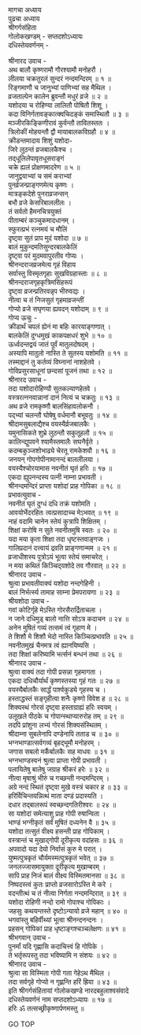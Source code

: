 मागचा अध्याय  
पुढचा अध्याय  
श्रीगर्गसंहिता  
गोलोकखण्डम् - सप्तदशोऽध्यायः  
दधिस्तेयवर्णनम् -  
  
श्रीनारद उवाच -  
अथ बालौ कृष्णरामौ गौरश्यामौ मनोहरौ ।  
लीलया चक्रतुरलं सुन्दरं नन्दमन्दिरम् ॥ १ ॥  
रिङ्गमाणौ च जानुभ्यां पाणिभ्यां सह मैथिल ।  
व्रजताल्पेन कालेन ब्रुवन्तौ मधुरं व्रजे ॥ २ ॥  
यशोदया च रोहिण्या लालितौ पोषितौ शिशू ।  
कदा विनिर्गतावङ्कात्क्वचिदङ्कं समास्थितौ ॥ ३ ॥  
मञ्जीरकिङ्किणीरावं कुर्वन्तौ तावितस्ततः ।  
त्रिलोकीं मोहयन्तौ द्वौ मायाबालकविग्रहौ ॥ ४ ॥  
क्रीडन्तमादाय शिशुं यशोदा-  
     जिरे लुठन्तं व्रजबालकैश्च ।  
तद्‌धूलिलेपावृतधूसराङ्गं  
     चक्रे ह्यलं प्रोक्षणमादरेण ॥ ५ ॥  
जानुद्वयाभ्यां च समं कराभ्यां  
     पुनर्व्रजन्प्राङ्गणमेत्य कृष्णः ।  
मात्रङ्कदेशे पुनराव्रजन्सन्  
     बभौ व्रजे केसरिबाललीलः ।  
तं सर्वतो हैमनचित्रयुक्तं  
     पीताम्बरं कञ्चुकमादधानम् ।  
स्फुरत्प्रभं रत्नमयं च मौलिं  
     दृष्ट्वा सुतं प्राप मुदं यशोदा ॥ ७ ॥  
बालं मुकुन्दमतिसुन्दरबालकेलिं  
     दृष्ट्वा परं मुदमवापुरतीव गोप्यः ।  
श्रीनन्दराजव्रजमेत्य गृहं विहाय  
     सर्वास्तु विस्मृतगृहाः सुखविग्रहास्ताः ॥ ८ ॥  
श्रीनन्दराजगृहकृत्रिमसिंहरूपं  
     दृष्ट्वा व्रजन्प्रतिरवन्नृप भीरुवद्यः ।  
नीत्वा च तं निजसुतं गृहमाव्रजन्तीं  
     गोप्यो व्रजे सघृणया ह्यवदन् यशोदाम् ॥ ९ ॥  
गोप्य ऊचुः -  
क्रीडार्थं चपलं ह्येनं मा बहिः कारयाङ्गणात् ।  
बालकेलिं दुग्धमुखं काकपक्षधरं शुभे ॥ १० ॥  
ऊर्ध्वदन्तद्वयं जातं पूर्वं मातुलदोषदम् ।  
अस्यापि मातुलो नास्ति ते सुतस्य यशोमति ॥ ११ ॥  
तस्माद्दानं तु कर्तव्यं विघ्नानां नाशहेतवे ।  
गोविप्रसुरसाधूनां छन्दसां पूजनं तथा ॥ १२ ॥  
श्रीनारद उवाच -  
तदा यशोदारोहिण्यौ सुतकल्याणहेतवे ।  
वस्त्ररत्ननवान्नानां दानं नित्यं च चक्रतुः ॥ १३ ॥  
अथ व्रजे रामकृष्णौ बालसिंहावलोकनौ ।  
पद्‌भ्यां चलन्तौ घोषेषु वर्धमानौ बभूवतुः ॥ १४ ॥  
श्रीदामसुबलाद्यैश्च वयस्यैर्व्रजबालकैः ।  
यमुनासिकते शुभ्रे लुठन्तौ सकुतूहलौ ॥ १५ ॥  
कालिन्द्युपवने श्यामैस्तमालैः सघनैर्वृते ।  
कदम्बकुञ्जशोभाढ्ये चेरतू रामकेशवौ ॥ १६ ॥  
जनयन् गोपगोपीनामानन्दं बाललीलया ।  
वयस्यैश्चोरयामास नवनीतं घृतं हरिः ॥ १७ ॥  
एकदा ह्युपनन्दस्य पत्नी नाम्ना प्रभावती ।  
श्रीनन्दमन्दिरं प्राप्ता यशोदां प्राह गोपिका ॥ १८ ॥  
प्रभावत्युवाच -  
नवनीतं घृतं दुग्धं दधि तक्रं यशोमति ।  
आवयोर्भेदरहितः त्वत्प्रसादाच्च मेऽभवत् ॥ १९ ॥  
नाहं वदामि चानेन स्तेयं कुत्रापि शिक्षितम् ।  
शिक्षां करोषि न सुते नवनीतमुषि स्वतः ॥ २० ॥  
यदा मया कृता शिक्षा तदा धृष्टस्तवाङ्गजः ।  
गालिप्रदानं दत्त्वायं द्रवति प्राङ्गणान्मम ॥ २१ ॥  
व्रजाधीशस्य पुत्रोऽयं भूत्वा स्तेयं समाचरेत् ।  
न मया कथितं किञ्चिद्‌यशोदे तव गौरवात् ॥ २२ ॥  
श्रीनारद उवाच -  
श्रुत्वा प्रभावतीवाक्यं यशोदा नन्दगेहिनी ।  
बालं निर्भर्त्स्य तामाह साम्ना प्रेमपरायणा ॥ २३ ॥  
श्रीयशोदा उवाच -  
गवां कोटिर्गृहे मेऽस्ति गोरसैरार्द्रिताचला ।  
न जाने दधिमुड् बालो नात्ति सोऽत्र कदाचन ॥ २४ ॥  
अनेन मुषितं गव्यं तत्समं त्वं गृहाण मे ।  
ते शिशौ मे शिशौ भेदो नास्ति किञ्चित्प्रभावति ॥ २५ ॥  
नवनीतमुखं चैनमत्र त्वं ह्यानयिष्यसि ।  
तदा शिक्षां करिष्यामि भर्त्सनं बन्धनं तथा ॥ २६ ॥  
श्रीनारद उवाच -  
श्रुत्वा वाक्यं तदा गोपी प्रसन्ना गृहमागता ।  
एकदा दधिचौर्यार्थं कृष्णस्तस्या गृहं गतः ॥ २७ ॥  
वयस्यैर्बालकैः सार्द्धं पार्श्वकुड्ये गृहस्य च ।  
हस्ताद्धस्तं सङ्गृहीत्वा शनैः कृष्णो विवेश ह ॥ २८ ॥  
शिक्यस्थं गोरसं दृष्ट्वा हस्ताग्राह्यं हरिः स्वयम् ।  
उलूखले पीठके च गोपान्स्थाप्यारुरोह तम् ॥ २९ ॥  
तदपि प्रांशुना लभ्यं गोरसं शिक्यसंस्थितम् ।  
श्रीदाम्ना सुबलेनापि दण्डेनापि तताड च ॥ ३० ॥  
भग्नभाण्डात्सर्वगव्यं बृहद्‌भूमौ मनोहरम् ।  
जगास सबलो मर्कैर्बालकैः सह माधवः ॥ ३१ ॥  
भग्नभाण्डस्वनं श्रुत्वा प्राप्ता गोपी प्रभावती ।  
पलायितेषु बालेषु जग्राह श्रीकरं हरेः ॥ ३२ ॥  
नीत्वा मृषाश्रुं भीरुं च गच्छन्ती नन्दमन्दिरम् ।  
अग्रे नन्दं स्थितं दृष्ट्वा मुखे वस्त्रं चकार ह ॥ ३३ ॥  
हरिर्विचिन्तयन्नित्थं माता दण्डं प्रदास्यति ।  
दधार तद्‌बालरूपं स्वच्छन्दगतिरीश्वरः ॥ २४ ॥  
सा यशोदां समेत्याशु प्राह गोपी रुषान्विता ।  
भाण्डं भग्नीकृतं सर्वं मुषितं दध्यनेन वै ॥ ३५ ॥  
यशोदा तत्सुतं वीक्ष्य हसन्ती प्राह गोपिकाम् ।  
वस्त्रान्तं च मुखाद्‌गोपी दूरीकृत्य वदांहसः ॥ ३६ ॥  
अपवादो यदा देयो निर्वासं कुरु मे परात् ।  
युष्मत्पुत्रकृतं चौर्यमस्मत्पुत्रकृतं भवेत् ॥ ३७ ॥  
जनलज्जासमायुक्ता दूरीकृत्य मुखाम्बरम् ।  
सापि प्राह निजं बालं वीक्ष्य विस्मितमानसा ॥ ३८ ॥  
निष्पदस्त्वं कुतः प्राप्तो व्रजसारोऽस्ति मे करे ।  
वदन्तीत्थं च तं नीत्वा निर्गता नन्दमन्दिरात् ॥ ३९ ॥  
यशोदा रोहिणी नन्दो रामो गोपाश्च गोपिकाः ।  
जहसुः कथयन्तस्ते दृष्टोऽन्यायो व्रजे महान् ॥ ४० ॥  
भगवांस्तु बहिर्वीथ्यां भूत्वा श्रीनन्दनन्दनः ।  
प्रहसन् गोपिकां प्राह धृष्टाङ्गश्चञ्चलेक्षणः ॥ ४१ ॥  
श्रीभगवान् उवाच -  
पुनर्मां यदि गृह्णासि कदाचित्त्वं हि गोपिके ।  
ते भर्तृरूपस्तु तदा भविष्यामि न संशयः ॥ ४२ ॥  
श्रीनारद उवाच -  
श्रुत्वा सा विस्मिता गोपी गता गेहेऽथ मैथिल ।  
तदा सर्वगृहे गोप्यो न गृह्णन्ति हरिं ह्रिया ॥ ४३ ॥  
इति श्रीगर्गसंहितायां गोलोकखण्डे नारदबहुलाश्वसंवादे  
दधिस्तेयवर्णनं नाम सप्तदशोऽध्यायः ॥ १७ ॥  
हरिः ॐ तत्सच्छ्रीकृष्णार्पणमस्तु ॥  
  
GO TOP
